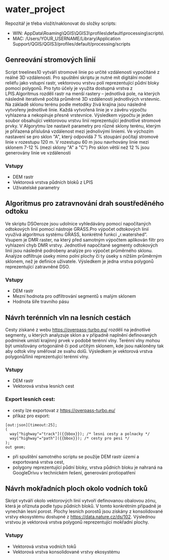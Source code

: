 # water_project
Repozitář je třeba vložit/naklonovat do složky scripts:
- WIN: AppData\Roaming\QGIS\QGIS3\profiles\default\processing\scripts\
- MAC: /Users/YOUR_USERNAME/Library/Application Support/QGIS/QGIS3/profiles/default/processing/scripts


## Genreování stromových linií
Script treelines10 vytváří stromové linie po určité vzdálenosti vypočítáné z reálné 3D vzdálenosti. Pro spuštění skriptu je nutné mít digitální model reliéfu jako vstupní rastr, vektorovou vrstvu polí reprezentující půdní bloky pomocí polygonů. Pro tyto účely je využita dostupná vrstva  z LPIS.Algoritmus rozdělí rastr na menší rastery – jednotlivá pole, na kterých následně iterativně počítá průměrné 3D vzdálenosti jednotlivých vrstevnic. Na základě sklonu terénu podle metodiky živá krajina jsou následně vytvořeny jednotlivé linie. Každá vytvořená linie je v závěru výpočtu vyhlazena a nekopíruje přesně vrstevnice. Výsledkem výpočtu je jeden soubor obsahující vektorovou vrstvu linií reprezentující jednotlivé stromové prvky. V Algorytmu lze nastavit parametry pro různé sklony terénu, kterým je přiřazená příslušná vzdálenost mezi jednolivými liniemi. Ve výchozím nastavení se pro sklon "A", který odpovídá 7 % stoupání počítají stromové linie v rozestupu 120 m. V rozestupu 60 m jsou navrhovány linie mezi sklonem 7-12 % (mezi sklony "A" a "C") Pro sklon větší než 12 % jsou generovány linie ve vzdálenosti

### Vstupy
- DEM rastr
- Vektorová vrstva půdních bloků z LPIS
- Uživatelské parametry


## Algoritmus pro zatravnování drah soustředěného odtoku
Ve skriptu DSOeroze jsou udolnice vyhledávány pomocí napočítaných odtokových linií pomocí nástroje GRASS.Pro výpočet odtokových linií využívá algoritmus systému GRASS, konkrétně funkci „r.watershed“. Vsupem je DMR raster, na který před samotným výpočtem aplikován filtr pro vyhlazení chyb DMR vrstvy. Jednotlivé napočítané segmenty odtokových linií jsou následně podrobeny analýze pro výpočet průměrného sklonu. Analýze odfiltruje úseky mimo polní plochy či ty úseky s nižším průměrným sklonem, než je definice uživatele. Výsledkem je jedna vrstva polygonů reprezentující zatravněné DSO. 

### Vstupy
- DEM rastr
- Mezní hodnota pro odfiltrování segmentů s malým sklonem
- Hodnota šíře travního pásu


## Návrh terénních vln na lesních cestách
Cesty získané z webu https://overpass-turbo.eu/ rozdělí na jednotlivé segmenty, u kterých analyzuje sklon a v případně naplnění definovaných podmínek umístí krajinný prvek v podobě terénní vlny. Terénní vlny mohou být umisťovány ortogonálně či pod určitým sklonem, kde jsou nakloněny tak aby odtok vlny směřoval ze svahu dolů. Výsledkem je vektorová vrstva polygonů/linii reprezentující terénní vlny. 

### Vstupy
- DEM rastr 
- Vektorová vrstva lesních cest


### Export lesních cest: 

- cesty lze exportovat z  https://overpass-turbo.eu/
- příkaz pro export:
```
[out:json][timeout:25];
(
  way["highway"="track"]({{bbox}}); /* lesni cesty a polnacky */
  way["highway"="path"]({{bbox}}); /* cesty pro pesi */
);
out geom;
```
- při spuštění samotného scriptu se použije DEM rastr území a exportovaná vrstva cest, 
- polygony reprezentující půdní bloky, vrstva půdních bloku je nahraná na GoogleDrivu v technickém řešení, generování protiopatření

## Návrh mokřadních ploch okolo vodních toků
Skript vytváří okolo vektorových linií vytvoří definovanou obalovou zónu, která je oříznuta podle typu půdních bloků. V tomto konkrétním případně je vynechán lesní porost. Plochy lesních porostů jsou získány z konsolidované vrstvy ekosystému dostupné z https://data.nature.cz/ds/102. Výslednou vrstvou je vektorová vrstva polygonů reprezentující mokřadní plochy.  

### Vstupy 
- Vektorová vrstva vodních toků
- Vektorová vrstva konsolidované vrstvy ekosystému

